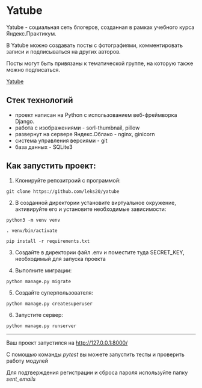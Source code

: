 # Yatube

Yatube - социальная сеть блогеров, созданная в рамках учебного курса Яндекс.Практикум.

В Yatube можно создавать посты с фотографиями, комментировать записи и подписываться на других авторов.

Посты могут быть привязаны к тематической группе, на которую также можно подписаться.

[Yatube](https://blog-yatube.tk)

## Стек технологий
- проект написан на Python с использованием веб-фреймворка Django.
- работа с изображениями - sorl-thumbnail, pillow
- развернут на сервере Яндекс.Облако - nginx, ginicorn
- система управления версиями - git
- база данных - SQLite3

## Как запустить проект:

1) Клонируйте репозитроий с программой:
```
git clone https://github.com/leks20/yatube
```
2) В созданной директории установите виртуальное окружение, активируйте его и установите необходимые зависимости:
```
python3 -m venv venv

. venv/bin/activate

pip install -r requirements.txt
```
3) Создайте в директории файл .env и поместите туда SECRET_KEY, необходимый для запуска проекта

4) Выполните миграции:
```
python manage.py migrate
```
5) Создайте суперпользователя:
```
python manage.py createsuperuser
```
6) Запустите сервер:
```
python manage.py runserver
```
____________________________________

Ваш проект запустился на http://127.0.0.1:8000/

С помощью команды *pytest* вы можете запустить тесты и проверить работу модулей

Для подтверждения регистрации и сброса пароля используйте папку *sent_emails*








